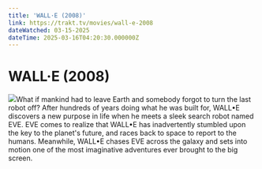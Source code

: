 ```yaml
---
title: 'WALL·E (2008)' 
link: https://trakt.tv/movies/wall-e-2008
dateWatched: 03-15-2025
dateTime: 2025-03-16T04:20:30.000000Z
---
```

# WALL·E (2008)

![](https://walter-r2.trakt.tv/images/movies/000/005/853/fanarts/thumb/8aaf8c7fdd.jpg)What if mankind had to leave Earth and somebody forgot to turn the last robot off? After hundreds of years doing what he was built for, WALL•E discovers a new purpose in life when he meets a sleek search robot named EVE. EVE comes to realize that WALL•E has inadvertently stumbled upon the key to the planet's future, and races back to space to report to the humans. Meanwhile, WALL•E chases EVE across the galaxy and sets into motion one of the most imaginative adventures ever brought to the big screen.